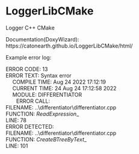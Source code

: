 # LoggerLibCMake
Logger C++ CMake
<p>Documentation(DoxyWizard):  https://catonearth.github.io/LoggerLibCMake/html/<p>

<p>
Example error log:  
  
ERROR CODE: 13  
ERROR TEXT: Syntax error  
	&emsp; COMPILE TIME: Aug  24 2022 17:12:19  
	&emsp; CURRENT TIME: 24 Aug  24 17:12:58 2022  
	&emsp; MODULE: DIFFERENTIATOR  
		&emsp;&emsp;ERROR CALL:  
			FILENAME: ..\differentiator\differentiator.cpp  
			FUNCTION: _ReadExpression__  
			LINE: 78  
		ERROR DETECTED:  
			FILENAME: ..\differentiator\differentiator.cpp  
			FUNCTION: _CreateBTreeByText__  
			LINE: 101  
<p>
